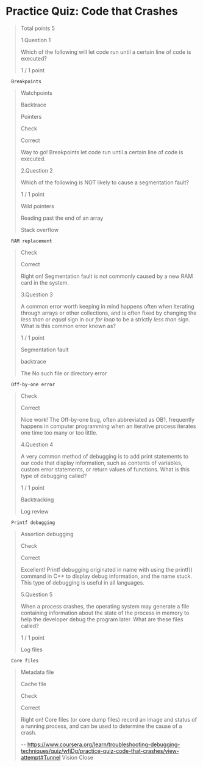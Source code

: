 # Practice Quiz: Code that Crashes
> 
> Total points 5
> 
>  1.Question 1
> 
> Which of the following will let code run until a certain line of code is executed?
> 
> 1 / 1 point 
> 

      Breakpoints 
> 
>  Watchpoints 
> 
>  Backtrace 
> 
>  Pointers 
> 
> Check
> 
> Correct
> 
> Way to go! Breakpoints let code run until a certain line of code is executed.
> 
>  2.Question 2
> 
> Which of the following is NOT likely to cause a segmentation fault?
> 
> 1 / 1 point 
> 
>  Wild pointers 
> 
>  Reading past the end of an array 
> 
>  Stack overflow 
> 

      RAM replacement 
> 
> Check
> 
> Correct
> 
> Right on! Segmentation fault is not commonly caused by a new RAM card in the system.
> 
>  3.Question 3
> 
> A common error worth keeping in mind happens often when iterating through arrays or other collections, and is often fixed by changing the _less than or equal_ sign in our _for loop_ to be a strictly _less than_ sign. What is this common error known as?
> 
> 1 / 1 point 
> 
>  Segmentation fault 
> 
>  backtrace 
> 
>  The No such file or directory error 
> 

      Off-by-one error 
> 
> Check
> 
> Correct
> 
> Nice work! The Off-by-one bug, often abbreviated as OB1, frequently happens in computer programming when an iterative process iterates one time too many or too little.
> 
>  4.Question 4
> 
> A very common method of debugging is to add print statements to our code that display information, such as contents of variables, custom error statements, or return values of functions. What is this type of debugging called?
> 
> 1 / 1 point 
> 
>  Backtracking 
> 
>  Log review 
> 

      Printf debugging 
> 
>  Assertion debugging 
> 
> Check
> 
> Correct
> 
> Excellent! Printf debugging originated in name with using the printf() command in C++ to display debug information, and the name stuck. This type of debugging is useful in all languages.
> 
>  5.Question 5
> 
> When a process crashes, the operating system may generate a file containing information about the state of the process in memory to help the developer debug the program later. What are these files called?
> 
> 1 / 1 point 
> 
>  Log files 
> 

      Core files 
> 
>  Metadata file 
> 
>  Cache file 
> 
> Check
> 
> Correct
> 
> Right on! Core files (or core dump files) record an image and status of a running process, and can be used to determine the cause of a crash.
>
> -- https://www.coursera.org/learn/troubleshooting-debugging-techniques/quiz/wfjDg/practice-quiz-code-that-crashes/view-attempt#Tunnel Vision Close
